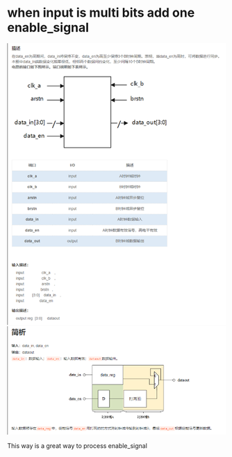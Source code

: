# when input is multi bits add one enable_signal
![multi bits](https://github.com/hhh2639168682/Digital-IC-basic-knowledge/blob/main/multi_bits_input/mulbits.png "multi bits")
![multi bits](https://github.com/hhh2639168682/Digital-IC-basic-knowledge/blob/main/multi_bits_input/answer_multibits.png "multi bits")

This way is a great way to process enable_signal
